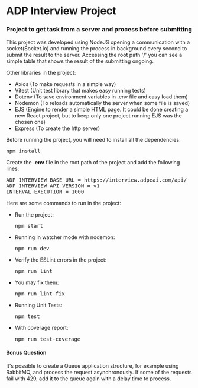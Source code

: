 <h1>ADP Interview Project</h1>

<h3>Project to get task from a server and process before submitting</h3>

<p>This project was developed using NodeJS opening a communication with a socket(Socket.io) and running the process in background every second to submit the result to the server. Accessing the root path '/' you can see a simple table that shows the result of the submitting ongoing.</p>

<p>Other libraries in the project:</p>
<ul>
  <li>Axios (To make requests in a simple way)</li>
  <li>Vitest (Unit test library that makes easy running tests)</li>
  <li>Dotenv (To save environment variables in .env file and easy load them)</li>
  <li>Nodemon (To reloads automatically the server when some file is saved)</li>
  <li>EJS (Engine to render a simple HTML page. It could be done creating a new React project, but to keep only one project running EJS was the chosen one)</li>
  <li>Express (To create the http server)</li>
</ul>

<p>Before running the project, you will need to install all the dependencies:</p>
<pre>npm install</pre>
<p>Create the <b>.env</b> file in the root path of the project and add the following lines:</p>
<pre>
ADP_INTERVIEW_BASE_URL = https://interview.adpeai.com/api/
ADP_INTERVIEW_API_VERSION = v1
INTERVAL_EXECUTION = 1000
</pre>

<p>Here are some commands to run in the project:</p>
<ul>
  <li>Run the project: <pre>npm start</pre></li>
  <li>Running in watcher mode with nodemon: <pre>npm run dev</pre></li>
  <li>Verify the ESLint errors in the project: <pre>npm run lint</pre></li>
  <li>You may fix them: <pre>npm run lint-fix</pre></li>
  <li>Running Unit Tests: <pre>npm test</pre></li>
  <li>With coverage report: <pre>npm run test-coverage</pre></li>
</ul>

<h4>Bonus Question</h4>
<p>It's possible to create a Queue application structure, for example using RabbitMQ, and process the request asynchronously. If some of the requests fail with 429, add it to the queue again with a delay time to process.</p>